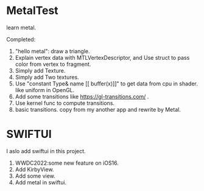 # MetalTest
learn metal.

Completed:
1. "hello metal": draw a triangle.
2. Explain vertex data with MTLVertexDescriptor, and Use struct to pass color from vertex to fragment.
3. Simply add Texture. 
4. Simply add Two textures.
5. Use "constant Type& name [[ buffer(x)]]" to get data from cpu in shader. like uniform in OpenGL.
6. Add some transitions like https://gl-transitions.com/ .
7. Use kernel func to compute transitions.
8. basic transitions. copy from my another app and rewrite by Metal.  

# SWIFTUI
I aslo add swiftui in this project.

1. WWDC2022:some new feature on iOS16.
2. Add KirbyView.
3. Add some view.
4. Add metal in swiftui.
